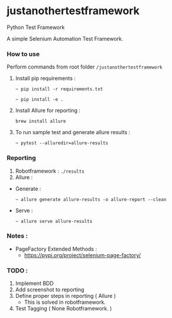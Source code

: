 # justanothertestframework
Python Test Framework

A simple Selenium Automation Test Framework.

### How to use

Perform commands from root folder ```/justanothertestframework```
1. Install pip requirements : 
    ```commandline
    ~ pip install -r requirements.txt 
    ```
    ```commandline
    ~ pip install -e .
    ```

2. Install Allure for reporting : 
    ```commandline
    brew install allure
    ```

2. To run sample test and generate allure results :
    ```commandline
    ~ pytest --alluredir=allure-results
    ```

### Reporting
1. Robotframework : `./results`
2. Allure : 
- Generate : 
    ```commandline
    ~ allure generate allure-results -o allure-report --clean
    ```
- Serve : 
    ```commandline
    ~ allure serve allure-results
    ```


### Notes : 
- PageFactory Extended Methods : 
    - https://pypi.org/project/selenium-page-factory/


### TODO : 
1. Implement BDD
2. Add screenshot to reporting
3. Define proper steps in reporting ( Allure )
    - This is solved in robotframework.
4. Test Tagging ( None Robotframework. )